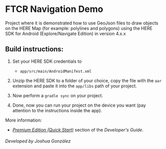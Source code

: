 # FTCR Navigation Demo

Project where it is demonstrated how to use GeoJson files to draw objects on the HERE Map (for example: polylines and polygons) using the HERE SDK for Android (Explore/Navigate Edition) in version 4.x.x

Build instructions:
-------------------

1) Set your HERE SDK credentials to
    - `app/src/main/AndroidManifest.xml`

2) Unzip the HERE SDK to a folder of your choice, copy the file with the `aar` extension and paste it into the `app/libs` path of your project.
   
3) Now perform a `gradle sync` on your project.

4) Done, now you can run your project on the device you want (pay attention to the instructions inside the app).

More information:
- [_Premium Edition (Quick Start)_](https://developer.here.com/documentation/android-premium/dev_guide/topics/quick-start.html) section of the _Developer's Guide_.


###### Developed by Joshua González
